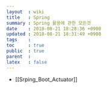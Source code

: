 ```yaml
---
layout  : wiki
title   : Spring
summary : Spring 활용에 관한 모든것
date    : 2018-08-21 18:28:36 +0900
updated : 2018-08-21 18:31:49 +0900
tags    :
toc     : true
public  : true
parent  :
latex   : false
---
```


* [[Srping_Boot_Actuator]]
